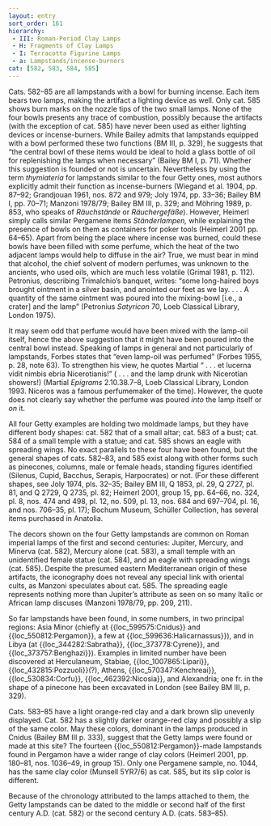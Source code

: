 ```yaml
---
layout: entry
sort_order: 161
hierarchy:
 - III: Roman-Period Clay Lamps
 - H: Fragments of Clay Lamps
 - I: Terracotta Figurine Lamps
 - a: Lampstands/incense-burners
cat: [582, 583, 584, 585]
---
```


Cats. 582–85 are all lampstands with a bowl for burning incense. Each item bears two lamps, making the artifact a lighting device as well. Only cat. 585 shows burn marks on the nozzle tips of the two small lamps. None of the four bowls presents any trace of combustion, possibly because the artifacts (with the exception of cat. 585) have never been used as either lighting devices or incense-burners. While Bailey admits that lampstands equipped with a bowl performed these two functions (BM III, p. 329), he suggests that “the central bowl of these items would be ideal to hold a glass bottle of oil for replenishing the lamps when necessary” (Bailey BM I, p. 71). Whether this suggestion is founded or not is uncertain. Nevertheless by using the term *thymiateria* for lampstands similar to the four Getty ones, most authors explicitly admit their function as incense-burners (Wiegand et al. 1904, pp. 87–92; Grandjouan 1961, nos. 872 and 979; Joly 1974, pp. 33–36; Bailey BM I, pp. 70–71; Manzoni 1978/79; Bailey BM III, p. 329; and Möhring 1989, p. 853, who speaks of *Räuchstände* or *Räuchergefäße*). However, Heimerl simply calls similar Pergamene items *Ständerlampen,* while explaining the presence of bowls on them as containers for poker tools (Heimerl 2001 pp. 64–65). Apart from being the place where incense was burned, could these bowls have been filled with some perfume, which the heat of the two adjacent lamps would help to diffuse in the air? True, we must bear in mind that alcohol, the chief solvent of modern perfumes, was unknown to the ancients, who used oils, which are much less volatile (Grimal 1981, p. 112). Petronius, describing Trimalchio’s banquet, writes: “some long-haired boys brought ointment in a silver basin, and anointed our feet as we lay. . . . A quantity of the same ointment was poured into the mixing-bowl \[i.e., a crater\] and the lamp” (Petronius *Satyricon* 70, Loeb Classical Library, London 1975).

It may seem odd that perfume would have been mixed with the lamp-oil itself, hence the above suggestion that it might have been poured into the central bowl instead. Speaking of lamps in general and not particularly of lampstands, Forbes states that “even lamp-oil was perfumed” (Forbes 1955, p. 28, note 63). To strengthen his view, he quotes Martial “ . . . et lucerna vidit nimbis ebria Nicerotianis!” ( . . . and the lamp drunk with Nicerotian showers!) (Martial *Epigrams* 2.10.38.7–8, Loeb Classical Library, London 1993. Niceros was a famous perfumemaker of the time). However, the quote does not clearly say whether the perfume was poured *into* the lamp itself or *on* it.

All four Getty examples are holding two moldmade lamps, but they have different body shapes: cat. 582 that of a small altar; cat. 583 of a bust; cat. 584 of a small temple with a statue; and cat. 585 shows an eagle with spreading wings. No exact parallels to these four have been found, but the general shapes of cats. 582–83, and 585 exist along with other forms such as pinecones, columns, male or female heads, standing figures identified (Silenus, Cupid, Bacchus, Serapis, Harpocrates) or not. (For these different shapes, see Joly 1974, pls. 32–35; Bailey BM III, Q 1853, pl. 29, Q 2727, pl. 81, and Q 2729, Q 2735, pl. 82; Heimerl 2001, group 15, pp. 64–66, no. 324, pl. 8, nos. 474 and 498, pl. 12, no. 509, pl. 13, nos. 684 and 697–704, pl. 16, and nos. 706–35, pl. 17); Bochum Museum, Schüller Collection, has several items purchased in Anatolia.

The decors shown on the four Getty lampstands are common on Roman imperial lamps of the first and second centuries: Jupiter, Mercury, and Minerva (cat. 582), Mercury alone (cat. 583), a small temple with an unidentified female statue (cat. 584), and an eagle with spreading wings (cat. 585). Despite the presumed eastern Mediterranean origin of these artifacts, the iconography does not reveal any special link with oriental cults, as Manzoni speculates about cat. 585. The spreading eagle represents nothing more than Jupiter’s attribute as seen on so many Italic or African lamp discuses (Manzoni 1978/79, pp. 209, 211).

So far lampstands have been found, in some numbers, in two principal regions: Asia Minor (chiefly at {{loc_599575:Cnidus}} and {{loc_550812:Pergamon}}, a few at {{loc_599636:Halicarnassus}}), and in Libya (at {{loc_344282:Sabratha}}, {{loc_373778:Cyrene}}, and {{loc_373757:Benghazi}}). Examples in limited number have been discovered at Herculaneum, Stabiae, {{loc_1007865:Lipari}}, {{loc_432815:Pozzuoli}}(?), Athens, {{loc_570347:Kenchreai}}, {{loc_530834:Corfu}}, {{loc_462392:Nicosia}}, and Alexandria; one fr. in the shape of a pinecone has been excavated in London (see Bailey BM III, p. 329).

Cats. 583–85 have a light orange-red clay and a dark brown slip unevenly displayed. Cat. 582 has a slightly darker orange-red clay and possibly a slip of the same color. May these colors, dominant in the lamps produced in Cnidus (Bailey BM III p. 333), suggest that the Getty lamps were found or made at this site? The fourteen {{loc_550812:Pergamon}}-made lampstands found in Pergamon have a wider range of clay colors (Heimerl 2001, pp. 180–81, nos. 1036–49, in group 15). Only one Pergamene sample, no. 1044, has the same clay color (Munsell 5YR7/6) as cat. 585, but its slip color is different.

Because of the chronology attributed to the lamps attached to them, the Getty lampstands can be dated to the middle or second half of the first century A.D. (cat. 582) or the second century A.D. (cats. 583–85).
